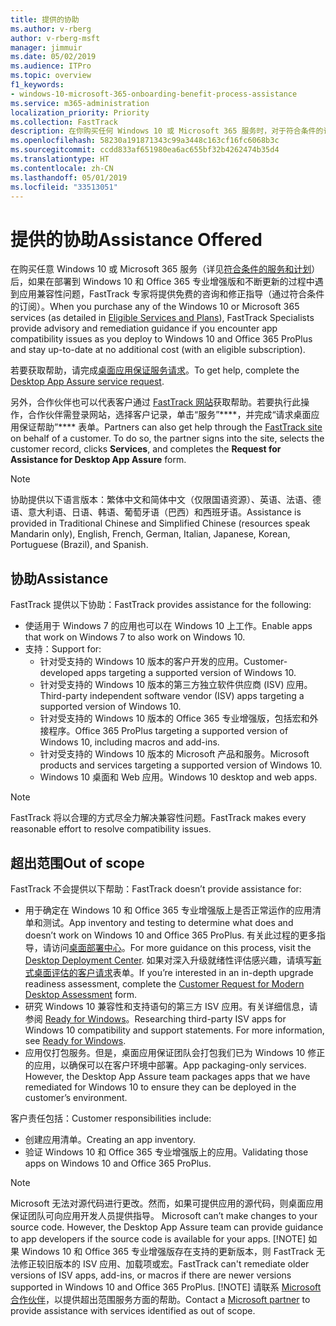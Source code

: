 ```yaml
---
title: 提供的协助
ms.author: v-rberg
author: v-rberg-msft
manager: jimmuir
ms.date: 05/02/2019
ms.audience: ITPro
ms.topic: overview
f1_keywords:
- windows-10-microsoft-365-onboarding-benefit-process-assistance
ms.service: m365-administration
localization_priority: Priority
ms.collection: FastTrack
description: 在你购买任何 Windows 10 或 Microsoft 365 服务时，对于符合条件的订阅，FastTrack 专家将免费提供咨询和修正指南来支持客户部署到 Windows 10 和 Office 365 专业增强版并保持最新状态。
ms.openlocfilehash: 58230a191871343c99a3448c163cf16fc6068b3c
ms.sourcegitcommit: ccdd833af651980ea6ac655bf32b4262474b35d4
ms.translationtype: HT
ms.contentlocale: zh-CN
ms.lasthandoff: 05/01/2019
ms.locfileid: "33513051"
---
```

# <a name="assistance-offered"></a><span data-ttu-id="38f16-103">提供的协助</span><span class="sxs-lookup"><span data-stu-id="38f16-103">Assistance Offered</span></span>  

<span data-ttu-id="38f16-104">在购买任意 Windows 10 或 Microsoft 365 服务（详见[符合条件的服务和计划](M365-eligible-services-and-plans.md)）后，如果在部署到 Windows 10 和 Office 365 专业增强版和不断更新的过程中遇到应用兼容性问题，FastTrack 专家将提供免费的咨询和修正指导（通过符合条件的订阅）。</span><span class="sxs-lookup"><span data-stu-id="38f16-104">When you purchase any of the Windows 10 or Microsoft 365 services (as detailed in [Eligible Services and Plans](M365-eligible-services-and-plans.md)), FastTrack Specialists provide advisory and remediation guidance if you encounter app compatibility issues as you deploy to Windows 10 and Office 365 ProPlus and stay up-to-date at no additional cost (with an eligible subscription).</span></span>

<span data-ttu-id="38f16-105">若要获取帮助，请完成[桌面应用保证服务请求](https://go.microsoft.com/fwlink/?linkid=2022721)。</span><span class="sxs-lookup"><span data-stu-id="38f16-105">To get help, complete the [Desktop App Assure service request](https://go.microsoft.com/fwlink/?linkid=2022721).</span></span>

<span data-ttu-id="38f16-p101">另外，合作伙伴也可以代表客户通过 [FastTrack 网站](https://go.microsoft.com/fwlink/?linkid=780698)获取帮助。若要执行此操作，合作伙伴需登录网站，选择客户记录，单击“服务”\*\*\*\*，并完成“请求桌面应用保证帮助”\*\*\*\* 表单。</span><span class="sxs-lookup"><span data-stu-id="38f16-p101">Partners can also get help through the [FastTrack site](https://go.microsoft.com/fwlink/?linkid=780698) on behalf of a customer. To do so, the partner signs into the site, selects the customer record, clicks **Services**, and completes the **Request for Assistance for Desktop App Assure** form.</span></span>

> [!NOTE]
> <span data-ttu-id="38f16-108">协助提供以下语言版本：繁体中文和简体中文（仅限国语资源）、英语、法语、德语、意大利语、日语、韩语、葡萄牙语（巴西）和西班牙语。</span><span class="sxs-lookup"><span data-stu-id="38f16-108">Assistance is provided in Traditional Chinese and Simplified Chinese (resources speak Mandarin only), English, French, German, Italian, Japanese, Korean, Portuguese (Brazil), and Spanish.</span></span> 

## <a name="assistance"></a><span data-ttu-id="38f16-109">协助</span><span class="sxs-lookup"><span data-stu-id="38f16-109">Assistance</span></span>

<span data-ttu-id="38f16-110">FastTrack 提供以下协助：</span><span class="sxs-lookup"><span data-stu-id="38f16-110">FastTrack provides assistance for the following:</span></span>
- <span data-ttu-id="38f16-111">使适用于 Windows 7 的应用也可以在 Windows 10 上工作。</span><span class="sxs-lookup"><span data-stu-id="38f16-111">Enable apps that work on Windows 7 to also work on Windows 10.</span></span>
- <span data-ttu-id="38f16-112">支持：</span><span class="sxs-lookup"><span data-stu-id="38f16-112">Support for:</span></span>
    - <span data-ttu-id="38f16-113">针对受支持的 Windows 10 版本的客户开发的应用。</span><span class="sxs-lookup"><span data-stu-id="38f16-113">Customer-developed apps targeting a supported version of Windows 10.</span></span>
    - <span data-ttu-id="38f16-114">针对受支持的 Windows 10 版本的第三方独立软件供应商 (ISV) 应用。</span><span class="sxs-lookup"><span data-stu-id="38f16-114">Third-party independent software vendor (ISV) apps targeting a supported version of Windows 10.</span></span>
    - <span data-ttu-id="38f16-115">针对受支持的 Windows 10 版本的 Office 365 专业增强版，包括宏和外接程序。</span><span class="sxs-lookup"><span data-stu-id="38f16-115">Office 365 ProPlus targeting a supported version of Windows 10, including macros and add-ins.</span></span>
    - <span data-ttu-id="38f16-116">针对受支持的 Windows 10 版本的 Microsoft 产品和服务。</span><span class="sxs-lookup"><span data-stu-id="38f16-116">Microsoft products and services targeting a supported version of Windows 10.</span></span>
    - <span data-ttu-id="38f16-117">Windows 10 桌面和 Web 应用。</span><span class="sxs-lookup"><span data-stu-id="38f16-117">Windows 10 desktop and web apps.</span></span>
> [!NOTE]
> <span data-ttu-id="38f16-118">FastTrack 将以合理的方式尽全力解决兼容性问题。</span><span class="sxs-lookup"><span data-stu-id="38f16-118">FastTrack makes every reasonable effort to resolve compatibility issues.</span></span> 

## <a name="out-of-scope"></a><span data-ttu-id="38f16-119">超出范围</span><span class="sxs-lookup"><span data-stu-id="38f16-119">Out of scope</span></span>

<span data-ttu-id="38f16-120">FastTrack 不会提供以下帮助：</span><span class="sxs-lookup"><span data-stu-id="38f16-120">FastTrack doesn’t provide assistance for:</span></span>
- <span data-ttu-id="38f16-121">用于确定在 Windows 10 和 Office 365 专业增强版上是否正常运作的应用清单和测试。</span><span class="sxs-lookup"><span data-stu-id="38f16-121">App inventory and testing to determine what does and doesn’t work on Windows 10 and Office 365 ProPlus.</span></span> <span data-ttu-id="38f16-122">有关此过程的更多指导，请访问[桌面部署中心](https://go.microsoft.com/fwlink/?linkid=2080140)。</span><span class="sxs-lookup"><span data-stu-id="38f16-122">For more guidance on this process, visit the [Desktop Deployment Center](https://go.microsoft.com/fwlink/?linkid=2080140).</span></span> <span data-ttu-id="38f16-123">如果对深入升级就绪性评估感兴趣，请填写[新式桌面评估的客户请求](https://go.microsoft.com/fwlink/?linkid=2053818)表单。</span><span class="sxs-lookup"><span data-stu-id="38f16-123">If you’re interested in an in-depth upgrade readiness assessment, complete the [Customer Request for Modern Desktop Assessment](https://go.microsoft.com/fwlink/?linkid=2053818) form.</span></span>
- <span data-ttu-id="38f16-p103">研究 Windows 10 兼容性和支持语句的第三方 ISV 应用。有关详细信息，请参阅 [Ready for Windows](https://go.microsoft.com/fwlink/?linkid=2054580)。</span><span class="sxs-lookup"><span data-stu-id="38f16-p103">Researching third-party ISV apps for Windows 10 compatibility and support statements. For more information, see [Ready for Windows](https://go.microsoft.com/fwlink/?linkid=2054580).</span></span>
- <span data-ttu-id="38f16-p104">应用仅打包服务。但是，桌面应用保证团队会打包我们已为 Windows 10 修正的应用，以确保可以在客户环境中部署。</span><span class="sxs-lookup"><span data-stu-id="38f16-p104">App packaging-only services. However, the Desktop App Assure team packages apps that we have remediated for Windows 10 to ensure they can be deployed in the customer’s environment.</span></span>

<span data-ttu-id="38f16-128">客户责任包括：</span><span class="sxs-lookup"><span data-stu-id="38f16-128">Customer responsibilities include:</span></span>
- <span data-ttu-id="38f16-129">创建应用清单。</span><span class="sxs-lookup"><span data-stu-id="38f16-129">Creating an app inventory.</span></span>
- <span data-ttu-id="38f16-130">验证 Windows 10 和 Office 365 专业增强版上的应用。</span><span class="sxs-lookup"><span data-stu-id="38f16-130">Validating those apps on Windows 10 and Office 365 ProPlus.</span></span>
> [!NOTE]
> <span data-ttu-id="38f16-p105">Microsoft 无法对源代码进行更改。然而，如果可提供应用的源代码，则桌面应用保证团队可向应用开发人员提供指导。 </span><span class="sxs-lookup"><span data-stu-id="38f16-p105">Microsoft can’t make changes to your source code. However, the Desktop App Assure team can provide guidance to app developers if the source code is available for your apps. </span></span>[!NOTE]
> <span data-ttu-id="38f16-p106">如果 Windows 10 和 Office 365 专业增强版存在支持的更新版本，则 FastTrack 无法修正较旧版本的 ISV 应用、加载项或宏。</span><span class="sxs-lookup"><span data-stu-id="38f16-p106">FastTrack can't remediate older versions of ISV apps, add-ins, or macros if there are newer versions supported in Windows 10 and Office 365 ProPlus. </span></span>[!NOTE]
> <span data-ttu-id="38f16-134">请联系 [Microsoft 合作伙伴](https://go.microsoft.com/fwlink/?linkid=2080150)，以提供超出范围服务方面的帮助。</span><span class="sxs-lookup"><span data-stu-id="38f16-134">Contact a [Microsoft partner](https://go.microsoft.com/fwlink/?linkid=2080150) to provide assistance with services identified as out of scope.</span></span>
